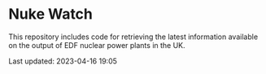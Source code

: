 # Nuke Watch

This repository includes code for retrieving the latest information available on the output of EDF nuclear power plants in the UK.

Last updated: 2023-04-16 19:05